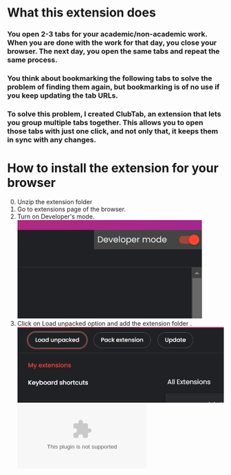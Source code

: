 # What this extension does
### You open 2-3 tabs for your academic/non-academic work. When you are done with the work for that day, you close your browser. The next day, you open the same tabs and repeat the same process.
### You think about bookmarking the following tabs to solve the problem of finding them again, but bookmarking is of no use if you keep updating the tab URLs.
### To solve this problem, I created ClubTab, an extension that lets you group multiple tabs together. This allows you to open those tabs with just one click, and not only that, it keeps them in sync with any changes.

# How to install the extension for your browser
0. Unzip the extension folder
1. Go to extensions page of the browser.
2. Turn on Developer's mode.
![Turn ON Developer's mode ](<Screenshot 2024-05-12 030351.png>)
3. Click on Load unpacked option and add the extension folder .
![Load unpacked option](<Screenshot 2024-05-12 030435.png>)
![Download file](../ClubTab.zip)